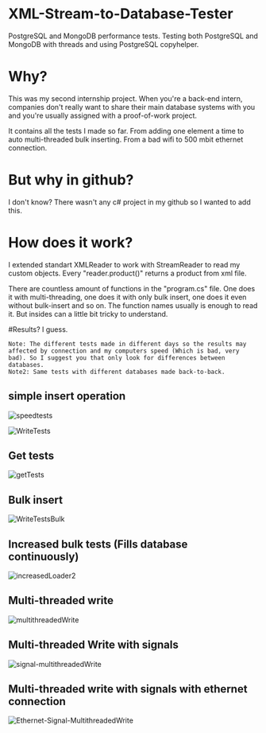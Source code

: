 # XML-Stream-to-Database-Tester
PostgreSQL and MongoDB performance tests. Testing both PostgreSQL and MongoDB with threads and using PostgreSQL copyhelper. 

# Why?
This was my second internship project. When you're a back-end intern, companies don't really want to share their main database systems with you and you're usually assigned with a proof-of-work project.

It contains all the tests I made so far. From adding one element a time to auto multi-threaded bulk inserting. From a bad wifi to 500 mbit ethernet connection.

# But why in github?
I don't know? There wasn't any c# project in my github so I wanted to add this.

# How does it work?
I extended standart XMLReader to work with StreamReader to read my custom objects. Every "reader.product()" returns a product from xml file.

There are countless amount of functions in the "program.cs" file. One does it with multi-threading, one does it with only bulk insert, one does it even without bulk-insert and so on. The function names usually is enough to read it. But insides can a little bit tricky to understand.

#Results? I guess.

```
Note: The different tests made in different days so the results may affected by connection and my computers speed (Which is bad, very bad). So I suggest you that only look for differences between databases. 
Note2: Same tests with different databases made back-to-back.
```

## simple insert operation
![speedtests](https://user-images.githubusercontent.com/77689346/184593180-2bad980c-7e8c-4dfa-aee1-3f2a9cbcee1b.png)

![WriteTests](https://user-images.githubusercontent.com/77689346/184593220-a2b49b1e-8a31-433d-bd83-1c0e51ff9729.png)

## Get tests
![getTests](https://user-images.githubusercontent.com/77689346/184593248-7b6b38a1-97d4-45eb-9da8-1c28781c20e7.png)

 ## Bulk insert
![WriteTestsBulk](https://user-images.githubusercontent.com/77689346/184593335-a2292f29-b7ee-474f-94e3-a3a49a54d375.png)

## Increased bulk tests (Fills database continuously)
![increasedLoader2](https://user-images.githubusercontent.com/77689346/184593454-47f04357-b692-4a87-8698-832da556bd1d.png)

## Multi-threaded write
![multithreadedWrite](https://user-images.githubusercontent.com/77689346/184593520-bb65f53b-ce11-4619-a3eb-abc2ca996678.png)

## Multi-threaded Write with signals
![signal-multithreadedWrite](https://user-images.githubusercontent.com/77689346/184593573-c34ba942-2e3d-4d7f-8d80-1d7f879de01b.png)

## Multi-threaded write with signals with ethernet connection
![Ethernet-Signal-MultithreadedWrite](https://user-images.githubusercontent.com/77689346/184593621-68bd2ccc-6787-493e-a1df-af8ab1639303.png)

